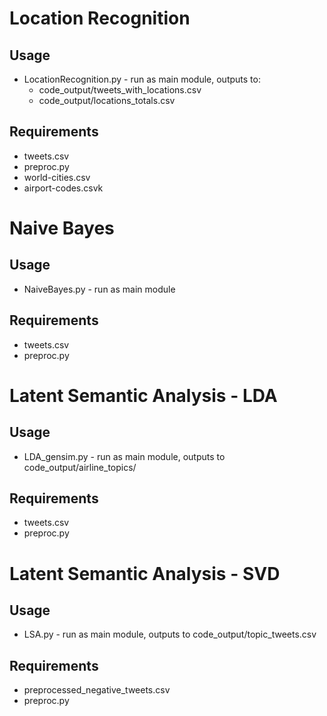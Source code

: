 # Location Recognition
## Usage
* LocationRecognition.py - run as main module, outputs to:
	* code_output/tweets_with_locations.csv
	* code_output/locations_totals.csv

## Requirements
* tweets.csv
* preproc.py
* world-cities.csv
* airport-codes.csvk

# Naive Bayes
## Usage
* NaiveBayes.py - run as main module

## Requirements
* tweets.csv
* preproc.py

# Latent Semantic Analysis - LDA
## Usage
* LDA_gensim.py - run as main module, outputs to code_output/airline_topics/

## Requirements
* tweets.csv
* preproc.py

# Latent Semantic Analysis - SVD
## Usage
* LSA.py - run as main module, outputs to code_output/topic_tweets.csv

## Requirements
* preprocessed_negative_tweets.csv
* preproc.py
